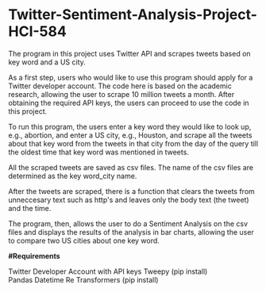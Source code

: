 # Twitter-Sentiment-Analysis-Project-HCI-584

The program in this project uses Twitter API and scrapes tweets based on key word and a US city.

As a first step, users who would like to use this program should apply for a Twitter developer account. 
The code here is based on the academic research, allowing the user to scrape 10 million tweets a month.
After obtaining the required API keys, the users can proceed to use the code in this project.

To run this program, the users enter a key word they would like to look up, e.g., abortion, and enter a US city, e.g., Houston, and scrape all 
the tweets about that key word from the tweets in that city from the day of the query till the oldest time that key word was mentioned in tweets.

All the scraped tweets are saved as csv files. The name of the csv files are determined as the key word_city name.

After the tweets are scraped, there is a function that clears the tweets from unneccesary text such as http's and leaves only the body text (the tweet)
and the time.

The program, then, allows the user to do a Sentiment Analysis on the csv files and displays the results of the analysis in bar charts,
allowing the user to compare two US cities about one key word.


**#Requirements**

Twitter Developer Account with API keys
Tweepy (pip install)		
Pandas
Datetime
Re
Transformers (pip install)
